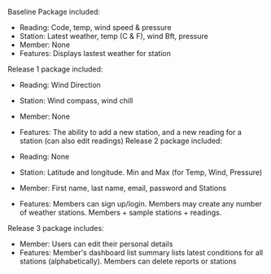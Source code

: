 Baseline Package included:

- Reading: Code, temp, wind speed & pressure
- Station: Latest weather, temp (C & F), wind Bft, pressure
- Member: None
- Features: Displays lastest weather for station

Release 1 package included:

- Reading: Wind Direction
- Station: Wind compass, wind chill
- Member: None
- Features: The ability to add a new station, and a new reading for a station (can also edit readings)
Release 2 package included:

- Reading: None
- Station: Latitude and longitude. Min and Max (for Temp, Wind, Pressure) 
- Member: First name, last name, email, password and Stations
- Features: Members can sign up/login. Members may create any number of weather stations. Members + sample stations + readings.


Release 3 package includes:
- Member: Users can edit their personal details
- Features: Member's dashboard list summary lists latest conditions for all stations (alphabetically). Members can delete reports or stations